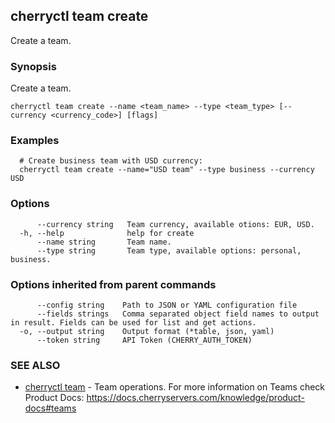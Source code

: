 ## cherryctl team create

Create a team.

### Synopsis

Create a team.

```
cherryctl team create --name <team_name> --type <team_type> [--currency <currency_code>] [flags]
```

### Examples

```
  # Create business team with USD currency:
  cherryctl team create --name="USD team" --type business --currency USD
```

### Options

```
      --currency string   Team currency, available otions: EUR, USD.
  -h, --help              help for create
      --name string       Team name.
      --type string       Team type, available options: personal, business.
```

### Options inherited from parent commands

```
      --config string    Path to JSON or YAML configuration file
      --fields strings   Comma separated object field names to output in result. Fields can be used for list and get actions.
  -o, --output string    Output format (*table, json, yaml)
      --token string     API Token (CHERRY_AUTH_TOKEN)
```

### SEE ALSO

* [cherryctl team](cherryctl_team.md)	 - Team operations. For more information on Teams check Product Docs: https://docs.cherryservers.com/knowledge/product-docs#teams

